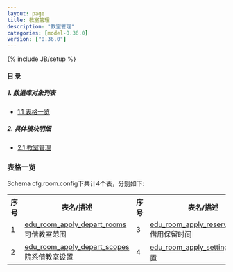 ```yaml
---
layout: page
title: 教室管理 
description: "教室管理"
categories: [model-0.36.0]
version: ["0.36.0"]
---
```

{% include JB/setup %}

#### 目 录

##### 1. 数据库对象列表
  * [1.1 表格一览](index.html#表格一览)

##### 2. 具体模块明细
* [2.1 教室管理](/model/cfg/room.config/all.html)

### 表格一览
Schema cfg.room.config下共计4个表，分别如下:

<table class="table table-bordered table-striped table-condensed">
  <tr>
    <th class="info_header text-center">序号</th>
    <th class="info_header">表名/描述</th>
    <th class="info_header text-center">序号</th>
    <th class="info_header">表名/描述</th>
  </tr>
  <tr>
    <td>1</td>
    <td><a href="/model/cfg/room.config/all.html#表格-edu_room_apply_depart_rooms-可借教室范围">edu_room_apply_depart_rooms</a> 可借教室范围</td>
    <td>3</td>
    <td><a href="/model/cfg/room.config/all.html#表格-edu_room_apply_reserved_times-借用保留时间">edu_room_apply_reserved_times</a> 借用保留时间</td>
  </tr>
  <tr>
    <td>2</td>
    <td><a href="/model/cfg/room.config/all.html#表格-edu_room_apply_depart_scopes-院系借教室设置">edu_room_apply_depart_scopes</a> 院系借教室设置</td>
    <td>4</td>
    <td><a href="/model/cfg/room.config/all.html#表格-edu_room_apply_settings-借用设置">edu_room_apply_settings</a> 借用设置</td>
  </tr>
</table>

